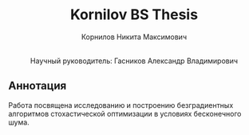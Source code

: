 <div align="center">
  <H1>
    Kornilov BS Thesis
  </H1>
  
  Корнилов Никита Максимович
</div><br>
<div align="center">
  Научный руководитель: Гасников Александр Владимирович  <br>
  
</div>

## Аннотация
Работа посвящена исследованию и построению безградиентных алгоритмов стохастической оптимизации в условиях бесконечного шума. 
